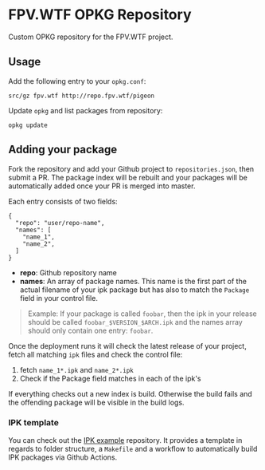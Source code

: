 # FPV.WTF OPKG Repository
Custom OPKG repository for the FPV.WTF project.

## Usage
Add the following entry to your `opkg.conf`:

```
src/gz fpv.wtf http://repo.fpv.wtf/pigeon
```

Update `opkg` and list packages from repository:

```
opkg update
```

## Adding your package
Fork the repository and add your Github project to `repositories.json`, then submit a PR. The package index will be rebuilt and your packages will be automatically added once your PR is merged into master.

Each entry consists of two fields:

```
{
  "repo": "user/repo-name",
  "names": [
    "name_1",
    "name_2",
  ]
}
```

* **repo**: Github repository name
* **names**: An array of package names. This name is the first part of the actual filename of your ipk package but has also to match the `Package` field in your control file.

> Example: If your package is called `foobar`, then the ipk in your release should be called `foobar_$VERSION_$ARCH.ipk` and the names array should only contain one entry: `foobar`.

Once the deployment runs it will check the latest release of your project, fetch all matching `ipk` files and check the control file:

1. fetch `name_1*.ipk` and `name_2*.ipk`
2. Check if the Package field matches in each of the ipk's

If everything checks out a new index is build.
Otherwise the build fails and the offending package will be visible in the build logs.

### IPK template
You can check out the [IPK example](https://github.com/stylesuxx/ipk-example) repository. It provides a template in regards to folder structure, a `Makefile` and a workflow to automatically build IPK packages via Github Actions.
